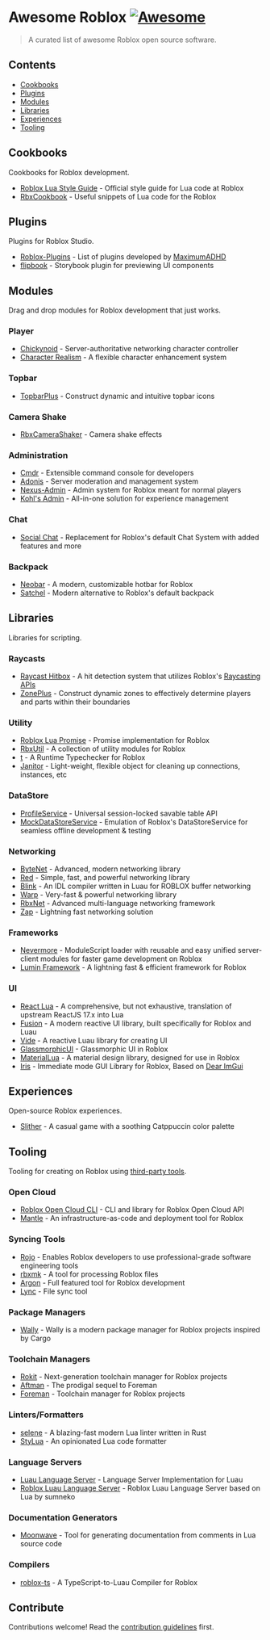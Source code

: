 # Awesome Roblox [![Awesome](https://awesome.re/badge.svg)](https://awesome.re)

> A curated list of awesome Roblox open source software.

## Contents

- [Cookbooks](#cookbooks)
- [Plugins](#plugins)
- [Modules](#modules)
- [Libraries](#libraries)
- [Experiences](#experiences)
- [Tooling](#tooling)

## Cookbooks

Cookbooks for Roblox development.

- [Roblox Lua Style Guide](https://roblox.github.io/lua-style-guide/) - Official style guide for Lua code at Roblox
- [RbxCookbook](https://github.com/Sleitnick/RbxCookbook) - Useful snippets of Lua code for the Roblox

## Plugins

Plugins for Roblox Studio.

- [Roblox-Plugins](https://github.com/MaximumADHD/Roblox-Plugins) - List of plugins developed by [MaximumADHD](https://github.com/MaximumADHD)
- [flipbook](https://github.com/flipbook-labs/flipbook) - Storybook plugin for previewing UI components

## Modules

Drag and drop modules for Roblox development that just works.

### Player

- [Chickynoid](https://github.com/easy-games/chickynoid) - Server-authoritative networking character controller
- [Character Realism](https://github.com/MaximumADHD/Character-Realism) - A flexible character enhancement system

### Topbar

- [TopbarPlus](https://github.com/1ForeverHD/TopbarPlus) - Construct dynamic and intuitive topbar icons

### Camera Shake

- [RbxCameraShaker](https://github.com/Sleitnick/RbxCameraShaker) - Camera shake effects

### Administration

- [Cmdr](https://github.com/evaera/Cmdr) - Extensible command console for developers
- [Adonis](https://github.com/Epix-Incorporated/Adonis) - Server moderation and management system
- [Nexus-Admin](https://github.com/TheNexusAvenger/Nexus-Admin) - Admin system for Roblox meant for normal players
- [Kohl's Admin](https://github.com/kohls-admin/kohls-admin) - All-in-one solution for experience management

### Chat

- [Social Chat](https://github.com/Cosmental/Social-Chat-V2) - Replacement for Roblox's default Chat System with added features and more

### Backpack

- [Neobar](https://github.com/ImAvafe/NeoHotbar) - A modern, customizable hotbar for Roblox
- [Satchel](https://github.com/RyanLua/Satchel) - Modern alternative to Roblox's default backpack

## Libraries

Libraries for scripting.

### Raycasts

- [Raycast Hitbox](https://github.com/Swordphin/raycastHitboxRbxl) - A hit detection system that utilizes Roblox's [Raycasting APIs](https://create.roblox.com/docs/reference/engine/classes/WorldRoot#Raycast)
- [ZonePlus](https://github.com/1ForeverHD/ZonePlus) - Construct dynamic zones to effectively determine players and parts within their boundaries

### Utility

- [Roblox Lua Promise](https://github.com/evaera/roblox-lua-promise) - Promise implementation for Roblox
- [RbxUtil](https://github.com/Sleitnick/RbxUtil) - A collection of utility modules for Roblox
- [t](https://github.com/osyrisrblx/t) - A Runtime Typechecker for Roblox
- [Janitor](https://github.com/howmanysmall/Janitor) - Light-weight, flexible object for cleaning up connections, instances, etc


### DataStore

- [ProfileService](https://github.com/MadStudioRoblox/ProfileService) - Universal session-locked savable table API
- [MockDataStoreService](https://github.com/buildthomas/MockDataStoreService) - Emulation of Roblox's DataStoreService for seamless offline development & testing

### Networking

- [ByteNet](https://github.com/ffrostfall/ByteNet) - Advanced, modern networking library
- [Red](https://github.com/jackdotink/Red) - Simple, fast, and powerful networking library
- [Blink](https://github.com/1Axen/blink) - An IDL compiler written in Luau for ROBLOX buffer networking
- [Warp](https://github.com/imezx/Warp) - Very-fast & powerful networking library
- [RbxNet](https://github.com/roblox-aurora/rbx-net) - Advanced multi-language networking framework
- [Zap](https://github.com/red-blox/zap) - Lightning fast networking solution

### Frameworks

- [Nevermore](https://github.com/Quenty/NevermoreEngine) - ModuleScript loader with reusable and easy unified server-client modules for faster game development on Roblox
- [Lumin Framework](https://github.com/lumin-dev/LuminFramework) - A lightning fast & efficient framework for Roblox

### UI

- [React Lua](https://github.com/jsdotlua/react-lua) - A comprehensive, but not exhaustive, translation of upstream ReactJS 17.x into Lua
- [Fusion](https://github.com/dphfox/Fusion) - A modern reactive UI library, built specifically for Roblox and Luau
- [Vide](https://github.com/centau/vide) - A reactive Luau library for creating UI
- [GlassmorphicUI](https://github.com/boatbomber/GlassmorphicUI) - Glassmorphic UI in Roblox
- [MaterialLua](https://github.com/Kinlei/MaterialLua) - A material design library, designed for use in Roblox
- [Iris](https://github.com/Michael-48/Iris) - Immediate mode GUI Library for Roblox, Based on [Dear ImGui](https://github.com/ocornut/imgui)

## Experiences

Open-source Roblox experiences.

- [Slither](https://github.com/littensy/slither) - A casual game with a soothing Catppuccin color palette

## Tooling

Tooling for creating on Roblox using [third-party tools](https://create.roblox.com/docs/projects/external-tools).

### Open Cloud

- [Roblox Open Cloud CLI](https://github.com/Sleitnick/rbxcloud) - CLI and library for Roblox Open Cloud API
- [Mantle](https://github.com/blake-mealey/mantle) - An infrastructure-as-code and deployment tool for Roblox

### Syncing Tools

- [Rojo](https://github.com/rojo-rbx/rojo) - Enables Roblox developers to use professional-grade software engineering tools
- [rbxmk](https://github.com/anaminus/rbxmk) - A tool for processing Roblox files
- [Argon](https://github.com/argon-rbx/argon) - Full featured tool for Roblox development
- [Lync](https://github.com/Iron-Stag-Games/Lync) - File sync tool

### Package Managers

- [Wally](https://github.com/UpliftGames/wally) - Wally is a modern package manager for Roblox projects inspired by Cargo

### Toolchain Managers

- [Rokit](https://github.com/rojo-rbx/rokit) - Next-generation toolchain manager for Roblox projects
- [Aftman](https://github.com/LPGhatguy/aftman) - The prodigal sequel to Foreman
- [Foreman](https://github.com/Roblox/foreman) - Toolchain manager for Roblox projects

### Linters/Formatters

- [selene](https://github.com/Kampfkarren/selene) - A blazing-fast modern Lua linter written in Rust
- [StyLua](https://github.com/JohnnyMorganz/StyLua) - An opinionated Lua code formatter

### Language Servers

- [Luau Language Server](https://github.com/JohnnyMorganz/luau-lsp) - Language Server Implementation for Luau
- [Roblox Luau Language Server](https://github.com/NightrainsRbx/RobloxLsp) - Roblox Luau Language Server based on Lua by sumneko

### Documentation Generators

- [Moonwave](https://github.com/evaera/moonwave) - Tool for generating documentation from comments in Lua source code

### Compilers

- [roblox-ts](https://github.com/roblox-ts/roblox-ts) - A TypeScript-to-Luau Compiler for Roblox

## Contribute

Contributions welcome! Read the [contribution guidelines](contributing.md) first.
